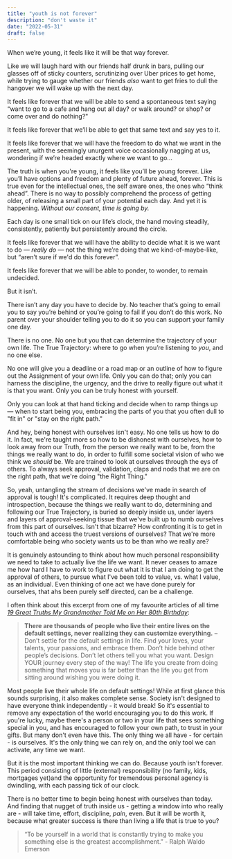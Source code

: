 ```yaml
---
title: "youth is not forever"
description: "don't waste it"
date: "2022-05-31"
draft: false
---
```

When we’re young, it feels like it will be that way forever. 

Like we will laugh hard with our friends half drunk in bars, pulling our glasses off of sticky counters, scrutinizing over Uber prices to get home, while trying to gauge whether our friends _also_ want to get fries to dull the hangover we will wake up with the next day. 

It feels like forever that we will be able to send a spontaneous text saying “want to go to a cafe and hang out all day? or walk around? or shop? or come over and do nothing?" 

It feels like forever that we’ll be able to get that same text and say yes to it.

It feels like forever that we will have the freedom to do what we want in the present, with the seemingly unurgent voice occasionally nagging at us, wondering if we’re headed exactly where we want to go… 

The truth is when you're young, it feels like you’ll be young forever. Like you’ll have options and freedom and plenty of future ahead, forever. This is true even for the intellectual ones, the self aware ones, the ones who “think ahead”. There is no way to possibly comprehend the process of getting older, of releasing a small part of your potential each day. And yet it is happening. _Without our consent, time is going by._

Each day is one small tick on our life’s clock, the hand moving steadily, consistently, patiently but persistently around the circle. 

It feels like forever that we will have the ability to decide what it is we want to do — _really do_ — not the thing we’re doing that we kind-of-maybe-like, but “aren’t  sure if we'd do this forever”. 

It feels like forever that we will be able to ponder, to wonder, to remain undecided. 

But it isn’t. 

There isn’t any day you have to decide by. No teacher that’s going to email you to say you’re behind or you’re going to fail if you don’t do this work. No parent over your shoulder telling you to do it so you can support your family one day. 

There is no one. No one but you that can determine the trajectory of your own life. The True Trajectory: where to go when you’re listening to _you_, and no one else. 

No one will give you a deadline or a road map or an outline of how to figure out the Assignment of your own life. Only you can do that; only you can harness the discipline, the urgency, and the drive to really figure out what it is that you want. Only you can be truly honest with yourself. 

Only you can look at that hand ticking and decide when to  ramp things up — when to start being you, embracing the parts of you that you often dull to "fit in" or "stay on the right path."

And hey, being honest with ourselves isn't easy. No one tells us how to do it. In fact, we're taught more so how to be dishonest with ourselves, how to look away from our Truth, from the person we really want to be, from the things we really want to do, in order to fulfill some societal vision of who we think we _should_ be. We are trained to look at ourselves through the eys of others. To always seek approval, validation, claps and nods that we are on the right path, that we're doing "the Right Thing." 

So, yeah, untangling the stream of decisions we've made in search of approval is tough! It's complicated. It requires deep thought and introspection, because the things we really want to do, determining and following our True Trajectory, is buried so deeply inside us, under layers and layers of approval-seeking tissue that we've built up to numb ourselves from this part of ourselves. Isn't that bizarre? How confronting it is to get in touch with and access the truest versions of ourselves? That we're more comfortable being who society wants us to be than who we really are?

It is genuinely astounding to think about how much personal responsibility we need to take to actually live the life we want. It never ceases to amaze me how hard I have to work to figure out what it is that I am doing to get the approval of others, to pursue what I've been told to value, vs. what I value, as an individual. Even thinking of one act we have done purely for ourselves, that ahs been purely self directed, can be a challenge. 

I often think about this excerpt from one of my favourite articles of all time [_19 Great Truths My Grandmother Told Me on Her 80th Birthday_](https://www.marcandangel.com/2022/01/18/19-great-truths-my-grandmother-told-me-on-her-90th-birthday/):

>**There are thousands of people who live their entire lives on the default settings, never realizing they can customize everything.** 
– Don’t settle for the default settings in life. Find your loves, your talents, your passions, and embrace them. Don’t hide behind other people’s decisions. Don’t let others tell you what you want. Design YOUR journey every step of the way! The life you create from doing something that moves you is far better than the life you get from sitting around wishing you were doing it.</br>

Most people live their whole life on default settings! While at first glance this sounds surprising, it also makes complete sense. Society isn't designed to have everyone think independently - it would break! So it's essential to remove any expectation of the world encouraging you to do this work. If you're lucky, maybe there's a person or two in your life that sees something special in you, and has encouraged to follow your own path, to trust in your gifts. But many don't even have this. The only thing we all have - for certain - is ourselves. It's the only thing we can rely on, and the only tool we can activate, any time we want. 


But it is the most important thinking we can do. Because youth isn't forever. This period consisting of little (external) responsibility (no family, kids, mortgages yet)and the opportunity for tremendous personal agency is dwindling, with each passing tick of our clock. 

There is no better time to begin being honest with ourselves than today. And finding that nugget of truth inside us - getting a window into who really are - will take time, effort, discipline, _pain_, even. But it will be worth it, because what greater success is there than living a life that is true to you? 

>“To be yourself in a world that is constantly trying to make you something else is the greatest accomplishment.” - Ralph Waldo Emerson </br>

